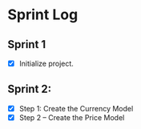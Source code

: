 # Sprint Log

## Sprint 1
- [x] Initialize project.

## Sprint 2:
- [x] Step 1: Create the Currency Model
- [x] Step 2 – Create the Price Model